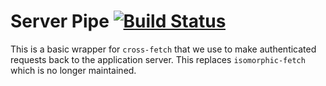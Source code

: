 # Server Pipe [![Build Status](https://travis-ci.com/UniversityofWarwick/js-serverpipe.svg?branch=master)](https://travis-ci.com/UniversityofWarwick/js-serverpipe)

This is a basic wrapper for `cross-fetch` that we use to make authenticated requests back to the application server. This replaces
`isomorphic-fetch` which is no longer maintained.
